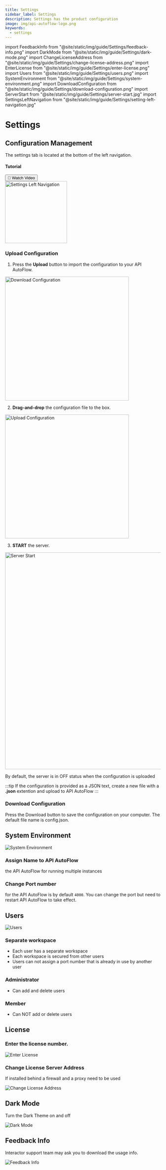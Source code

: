 ```yaml
---
title: Settings
sidebar_label: Settings
description: Settings has the product configuration
image: img/api-autoflow-logo.png
keywords:
  - settings
---
```


import FeedbackInfo from "@site/static/img/guide/Settings/feedback-info.png"
import DarkMode from "@site/static/img/guide/Settings/dark-mode.png"
import ChangeLicenseAddress from "@site/static/img/guide/Settings/change-license-address.png"
import EnterLicense from "@site/static/img/guide/Settings/enter-license.png"
import Users from "@site/static/img/guide/Settings/users.png"
import SystemEnvironment from "@site/static/img/guide/Settings/system-environment.png"
import DownloadConfiguration from "@site/static/img/guide/Settings/download-configuration.png"
import ServerStart from "@site/static/img/guide/Settings/server-start.jpg"
import SettingsLeftNavigation from "@site/static/img/guide/Settings/setting-left-navigation.jpg"

# Settings

<div class="colTwoBlock">
    <div class="colTwoLeft">
        <div class="colTwoWrapper">
            <h2>Configuration Management</h2>
            <p>The settings tab is located at the bottom of the left navigation.</p>
        </div>
    </div>
    <div class="colTwoRight">
          <h4>Tutorial</h4>
          <a target="_blank" href="https://www.youtube.com/watch?v=Ywv_cIZtMTI"><button class="btnVideo">🎥 Watch Video</button></a>
   </div>
    <div class="colTwoClearer"></div>
</div>

<img src={SettingsLeftNavigation} alt="Settings Left Navigation" class="myResponsiveImg" width="200px"/>

### **Upload Configuration**


1. Press the **Upload** button to import the configuration to your API AutoFlow.

<img src={DownloadConfiguration} alt="Download Configuration" class="myResponsiveImg" width="400px"/>

2. **Drag-and-drop** the configuration file to the box.

<img src="https://github.com/pulzze/autoflow-documentation/assets/85649767/7d3ba7eb-607a-4816-af7e-a9432d479890" alt="Upload Configuration" class="myResponsiveImg" width="400px"/>

3. **START** the server.

<img src={ServerStart} alt="Server Start" class="myResponsiveImg" width="700px"/>

By default, the server is in OFF status when the configuration is uploaded

:::tip
If the configuration is provided as a JSON text, create a new file with a **.json** extention and upload to API AutoFlow
:::

### **Download Configuration**

Press the Download button to save the configuration on your computer. The default file name is config.json.


## System Environment

<div class="myResponsiveImg">
    <img src={SystemEnvironment} alt="System Environment" class="myResponsiveImg"/>
</div>

### Assign **Name to API AutoFlow**

the API AutoFlow for running multiple instances

### Change **Port** number

for the API AutoFlow is by default `4000`. You can change the port but need to restart API AutoFlow to take effect.

## Users

<div class="myResponsiveImg">
    <img src={Users} alt="Users" class="myResponsiveImg"/>
</div>

### Separate workspace

- Each user has a separate workspace
- Each workspace is secured from other users
- Users can not assign a port number that is already in use by another user

### Administrator

- Can add and delete users

### Member

- Can NOT add or delete users

## License

### Enter the license number.

<div class="myResponsiveImg">
    <img src={EnterLicense} alt="Enter License" class="myResponsiveImg"/>
</div>

### Change License Server Address

If installed behind a firewall and a proxy need to be used

<div class="myResponsiveImg">
    <img src={ChangeLicenseAddress} alt="Change License Address" class="myResponsiveImg"/>
</div>

## Dark Mode

Turn the Dark Theme on and off

<div class="myResponsiveImg">
    <img src={DarkMode} alt="Dark Mode" class="myResponsiveImg"/>
</div>

## Feedback Info

Interactor support team may ask you to download the usage info.

<div class="myResponsiveImg">
    <img src={FeedbackInfo} alt="Feedback Info" class="myResponsiveImg"/>
</div>
